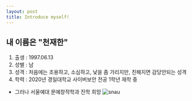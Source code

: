 ```yaml
---
layout: post
title: Introduce myself!
---
```

## 내 이름은 "천재한"

1. 출생 : 1997.06.13
2. 성별 : 남
3. 성격 : 처음에는 조용하고, 소심하고, 낯을 좀 가리지만, 친해지면 감당안되는 성격
4. 학력 : 2020년 경일대학교 사이버보안 전공 1학년 재학 중
  + 그러나 서울예대 문예창작학과 진학 희망 
![snau](https://user-images.githubusercontent.com/64255831/85223401-e1866300-b3fd-11ea-9fbb-2971f57abbdc.jpg)
